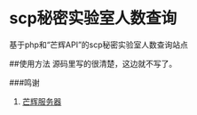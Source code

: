 # scp秘密实验室人数查询
基于php和“芒辉API”的scp秘密实验室人数查询站点

##使用方法
源码里写的很清楚，这边就不写了。

###鸣谢
1. [芒辉服务器](https://scp.manghui.net/)
